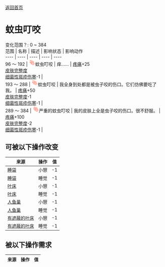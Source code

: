 [返回首页](index.md)  
# 蚊虫叮咬  
变化范围？: 0 ~ 384  
范围  |  名称  |  描述  |  影响状态  |  影响动作  
----  |  ----  |  ----  |  ----  |  ----  
96 ～ 192  |  <img decoding="async" src="Sprite/BugBites.png" style="width:20px;">蚊虫叮咬  |  痒……  |  [疼痛](Pain.md)+25<br>[皮肤完整度](SkinIntegrity.md)<br>[细菌性斑疹伤寒](BacteriaTyphusPackage.md)-1  |    
193 ～ 288  |  <img decoding="async" src="Sprite/BugBites.png" style="width:20px;">蚊虫叮咬  |  我全身到处都是被虫子咬的伤口。它们仿佛要吃了我。  |  [疼痛](Pain.md)+50<br>[皮肤完整度](SkinIntegrity.md)-1<br>[细菌性斑疹伤寒](BacteriaTyphusPackage.md)-1  |    
289 ～ 384  |  <img decoding="async" src="Sprite/BugBites.png" style="width:20px;">严重的蚊虫叮咬  |  我的皮肤上全是虫子咬的伤口。很不舒服。  |  [疼痛](Pain.md)+100<br>[皮肤完整度](SkinIntegrity.md)-2<br>[细菌性斑疹伤寒](BacteriaTyphusPackage.md)-1  |    
## 可被以下操作改变  
来源  |  操作  |  值  
----  |  ----  |  ----  
[睡袋](BedRoll.md)  |  小憩  |  -1  
[睡袋](BedRoll.md)  |  睡觉  |  -1  
[叶床](LeafBed.md)  |  小憩  |  -1  
[叶床](LeafBed.md)  |  睡觉  |  -1  
[人鱼巢](MermaidNest.md)  |  小憩  |  -1  
[人鱼巢](MermaidNest.md)  |  睡觉  |  -1  
[有遮蔽的叶床](ShelteredLeafBed.md)  |  小憩  |  -1  
[有遮蔽的叶床](ShelteredLeafBed.md)  |  睡觉  |  -1  
## 被以下操作需求  
来源  |  操作  |  值  
----  |  ----  |  ----  

